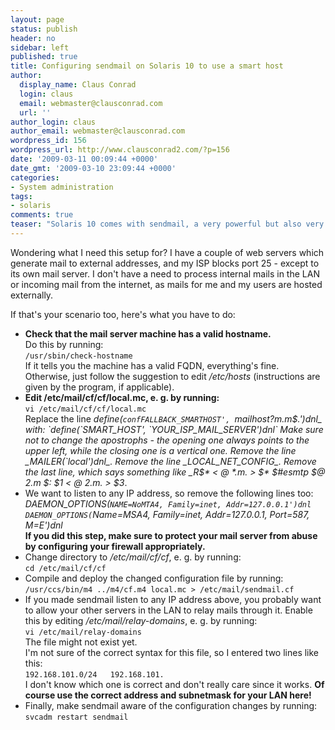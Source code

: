 ```yaml
---
layout: page
status: publish
header: no
sidebar: left
published: true
title: Configuring sendmail on Solaris 10 to use a smart host
author:
  display_name: Claus Conrad
  login: claus
  email: webmaster@clausconrad.com
  url: ''
author_login: claus
author_email: webmaster@clausconrad.com
wordpress_id: 156
wordpress_url: http://www.clausconrad2.com/?p=156
date: '2009-03-11 00:09:44 +0000'
date_gmt: '2009-03-10 23:09:44 +0000'
categories:
- System administration
tags:
- solaris
comments: true
teaser: "Solaris 10 comes with sendmail, a very powerful but also very complex mail server. This tutorial covers only a very specific scenario, for which I was unable to find an example: I wanted sendmail to accept mail from any computer in my LAN and relay (forward) all of those mails to a “smart host”, i.e. an external mail server provided by my ISP."
---
```

Wondering what I need this setup for? I have a couple of web servers which generate mail to external addresses, and my ISP blocks port 25 - except to its own mail server. I don't have a need to process internal mails in the LAN or incoming mail from the internet, as mails for me and my users are hosted externally.

If that's your scenario too, here's what you have to do:

*   **Check that the mail server machine has a valid hostname.**  
    Do this by running:  
    `/usr/sbin/check-hostname`  
    If it tells you the machine has a valid FQDN, everything's fine. Otherwise, just follow the suggestion to edit _/etc/hosts_ (instructions are given by the program, if applicable).
*   **Edit /etc/mail/cf/cf/local.mc, e. g. by running:**  
    `vi /etc/mail/cf/cf/local.mc`  
    Replace the line _define(`confFALLBACK_SMARTHOST', `mailhost$?m.$m$.')dnl_ with:  
    `define(`SMART_HOST', `YOUR_ISP_MAIL_SERVER')dnl`  
    Make sure not to change the apostrophs - the opening one always points to the upper left, while the closing one is a vertical one.  
    Remove the line _MAILER(`local')dnl_.  
    Remove the line _LOCAL_NET_CONFIG_.  
    Remove the last line, which says something like _R$* < @ $* .$m. > $* $#esmtp $@ $2.$m $: $1 < @ $2.$m. > $3_.
*   We want to listen to any IP address, so remove the following lines too:  
    _DAEMON_OPTIONS(`NAME=NoMTA4, Family=inet, Addr=127.0.0.1')dnl  
    DAEMON_OPTIONS(`Name=MSA4, Family=inet, Addr=127.0.0.1, Port=587, M=E')dnl_  
    **If you did this step, make sure to protect your mail server from abuse by configuring your firewall appropriately.**
*   Change directory to _/etc/mail/cf/cf_, e. g. by running:  
    `cd /etc/mail/cf/cf`
*   Compile and deploy the changed configuration file by running:  
    `/usr/ccs/bin/m4 ../m4/cf.m4 local.mc > /etc/mail/sendmail.cf`
*   If you made sendmail listen to any IP address above, you probably want to allow your other servers in the LAN to relay mails through it. Enable this by editing _/etc/mail/relay-domains_, e. g. by running:  
    `vi /etc/mail/relay-domains`  
    The file might not exist yet.  
    I'm not sure of the correct syntax for this file, so I entered two lines like this:  
    `192.168.101.0/24  
    192.168.101.`  
    I don't know which one is correct and don't really care since it works. **Of course use the correct address and subnetmask for your LAN here!**
*   Finally, make sendmail aware of the configuration changes by running:  
    `svcadm restart sendmail`
